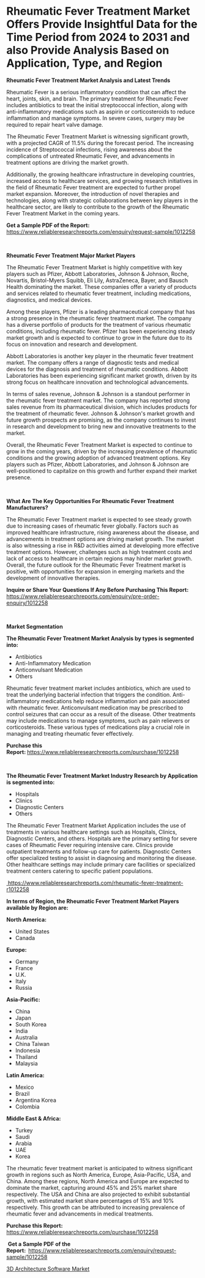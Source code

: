 <p><h1>Rheumatic Fever Treatment Market Offers Provide Insightful Data for the Time Period from 2024 to 2031 and also Provide Analysis Based on Application, Type, and Region</h1></p><p><strong>Rheumatic Fever Treatment Market Analysis and Latest Trends</strong></p>
<p><p>Rheumatic Fever is a serious inflammatory condition that can affect the heart, joints, skin, and brain. The primary treatment for Rheumatic Fever includes antibiotics to treat the initial streptococcal infection, along with anti-inflammatory medications such as aspirin or corticosteroids to reduce inflammation and manage symptoms. In severe cases, surgery may be required to repair heart valve damage.</p><p>The Rheumatic Fever Treatment Market is witnessing significant growth, with a projected CAGR of 11.5% during the forecast period. The increasing incidence of Streptococcal infections, rising awareness about the complications of untreated Rheumatic Fever, and advancements in treatment options are driving the market growth.</p><p>Additionally, the growing healthcare infrastructure in developing countries, increased access to healthcare services, and growing research initiatives in the field of Rheumatic Fever treatment are expected to further propel market expansion. Moreover, the introduction of novel therapies and technologies, along with strategic collaborations between key players in the healthcare sector, are likely to contribute to the growth of the Rheumatic Fever Treatment Market in the coming years.</p></p>
<p><strong>Get a Sample PDF of the Report:&nbsp;</strong> <a href="https://www.reliableresearchreports.com/enquiry/request-sample/1012258">https://www.reliableresearchreports.com/enquiry/request-sample/1012258</a></p>
<p>&nbsp;</p>
<p><strong>Rheumatic Fever Treatment Major Market Players</strong></p>
<p><p>The Rheumatic Fever Treatment Market is highly competitive with key players such as Pfizer, Abbott Laboratories, Johnson & Johnson, Roche, Novartis, Bristol-Myers Squibb, Eli Lily, AstraZeneca, Bayer, and Bausch Health dominating the market. These companies offer a variety of products and services related to rheumatic fever treatment, including medications, diagnostics, and medical devices.</p><p>Among these players, Pfizer is a leading pharmaceutical company that has a strong presence in the rheumatic fever treatment market. The company has a diverse portfolio of products for the treatment of various rheumatic conditions, including rheumatic fever. Pfizer has been experiencing steady market growth and is expected to continue to grow in the future due to its focus on innovation and research and development.</p><p>Abbott Laboratories is another key player in the rheumatic fever treatment market. The company offers a range of diagnostic tests and medical devices for the diagnosis and treatment of rheumatic conditions. Abbott Laboratories has been experiencing significant market growth, driven by its strong focus on healthcare innovation and technological advancements.</p><p>In terms of sales revenue, Johnson & Johnson is a standout performer in the rheumatic fever treatment market. The company has reported strong sales revenue from its pharmaceutical division, which includes products for the treatment of rheumatic fever. Johnson & Johnson's market growth and future growth prospects are promising, as the company continues to invest in research and development to bring new and innovative treatments to the market.</p><p>Overall, the Rheumatic Fever Treatment Market is expected to continue to grow in the coming years, driven by the increasing prevalence of rheumatic conditions and the growing adoption of advanced treatment options. Key players such as Pfizer, Abbott Laboratories, and Johnson & Johnson are well-positioned to capitalize on this growth and further expand their market presence.</p></p>
<p>&nbsp;</p>
<p><strong>What Are The Key Opportunities For Rheumatic Fever Treatment Manufacturers?</strong></p>
<p><p>The Rheumatic Fever Treatment market is expected to see steady growth due to increasing cases of rheumatic fever globally. Factors such as improved healthcare infrastructure, rising awareness about the disease, and advancements in treatment options are driving market growth. The market is also witnessing a rise in R&D activities aimed at developing more effective treatment options. However, challenges such as high treatment costs and lack of access to healthcare in certain regions may hinder market growth. Overall, the future outlook for the Rheumatic Fever Treatment market is positive, with opportunities for expansion in emerging markets and the development of innovative therapies.</p></p>
<p><strong>Inquire or Share Your Questions If Any Before Purchasing This Report:</strong> <a href="https://www.reliableresearchreports.com/enquiry/pre-order-enquiry/1012258">https://www.reliableresearchreports.com/enquiry/pre-order-enquiry/1012258</a></p>
<p>&nbsp;</p>
<p><strong>Market Segmentation</strong></p>
<p><strong>The Rheumatic Fever Treatment Market Analysis by types is segmented into:</strong></p>
<p><ul><li>Antibiotics</li><li>Anti-Inflammatory Medication</li><li>Anticonvulsant Medication</li><li>Others</li></ul></p>
<p><p>Rheumatic fever treatment market includes antibiotics, which are used to treat the underlying bacterial infection that triggers the condition. Anti-inflammatory medications help reduce inflammation and pain associated with rheumatic fever. Anticonvulsant medication may be prescribed to control seizures that can occur as a result of the disease. Other treatments may include medications to manage symptoms, such as pain relievers or corticosteroids. These various types of medications play a crucial role in managing and treating rheumatic fever effectively.</p></p>
<p><strong>Purchase this Report:&nbsp;</strong><a href="https://www.reliableresearchreports.com/purchase/1012258">https://www.reliableresearchreports.com/purchase/1012258</a></p>
<p>&nbsp;</p>
<p><strong>The Rheumatic Fever Treatment Market Industry Research by Application is segmented into:</strong></p>
<p><ul><li>Hospitals</li><li>Clinics</li><li>Diagnostic Centers</li><li>Others</li></ul></p>
<p><p>The Rheumatic Fever Treatment Market Application includes the use of treatments in various healthcare settings such as Hospitals, Clinics, Diagnostic Centers, and others. Hospitals are the primary setting for severe cases of Rheumatic Fever requiring intensive care. Clinics provide outpatient treatments and follow-up care for patients. Diagnostic Centers offer specialized testing to assist in diagnosing and monitoring the disease. Other healthcare settings may include primary care facilities or specialized treatment centers catering to specific patient populations.</p></p>
<p><a href="https://www.reliableresearchreports.com/rheumatic-fever-treatment-r1012258">&nbsp;https://www.reliableresearchreports.com/rheumatic-fever-treatment-r1012258</a></p>
<p><strong>In terms of Region, the Rheumatic Fever Treatment Market Players available by Region are:</strong></p>
<p>
    <p> <strong> North America: </strong>
        <ul>
            <li>United States</li>
            <li>Canada</li>
        </ul>
        </p> 
    <p> <strong> Europe: </strong>
        <ul>
            <li>Germany</li>
            <li>France</li>
            <li>U.K.</li>
            <li>Italy</li>
            <li>Russia</li>
        </ul>
        </p> 
    <p> <strong> Asia-Pacific: </strong>
        <ul>
            <li>China</li>
            <li>Japan</li>
            <li>South Korea</li>
            <li>India</li>
            <li>Australia</li>
            <li>China Taiwan</li>
            <li>Indonesia</li>
            <li>Thailand</li>
            <li>Malaysia</li>
        </ul>
        </p> 
    <p> <strong> Latin America: </strong>
        <ul>
            <li>Mexico</li>
            <li>Brazil</li>
            <li>Argentina Korea</li>
            <li>Colombia</li>
        </ul>
        </p> 
    <p> <strong> Middle East & Africa: </strong>
        <ul>
            <li>Turkey</li>
            <li>Saudi</li>
            <li>Arabia</li>
            <li>UAE</li>
            <li>Korea</li>
        </ul>
    </p>
    </p>
<p><p>The rheumatic fever treatment market is anticipated to witness significant growth in regions such as North America, Europe, Asia-Pacific, USA, and China. Among these regions, North America and Europe are expected to dominate the market, capturing around 45% and 25% market share respectively. The USA and China are also projected to exhibit substantial growth, with estimated market share percentages of 15% and 10% respectively. This growth can be attributed to increasing prevalence of rheumatic fever and advancements in medical treatments.</p></p>
<p><strong>Purchase this Report: </strong><a href="https://www.reliableresearchreports.com/purchase/1012258">https://www.reliableresearchreports.com/purchase/1012258</a></p>
<p>&nbsp;<strong>Get a Sample PDF of the Report:&nbsp;&nbsp;</strong><a href="https://www.reliableresearchreports.com/enquiry/request-sample/1012258">https://www.reliableresearchreports.com/enquiry/request-sample/1012258</a></p>
<p><strong></strong></p>
<p><p><a href="https://github.com/vimar16th/Market-Research-Report-List-4/blob/main/3d-architecture-software-market.md">3D Architecture Software Market</a></p></p>